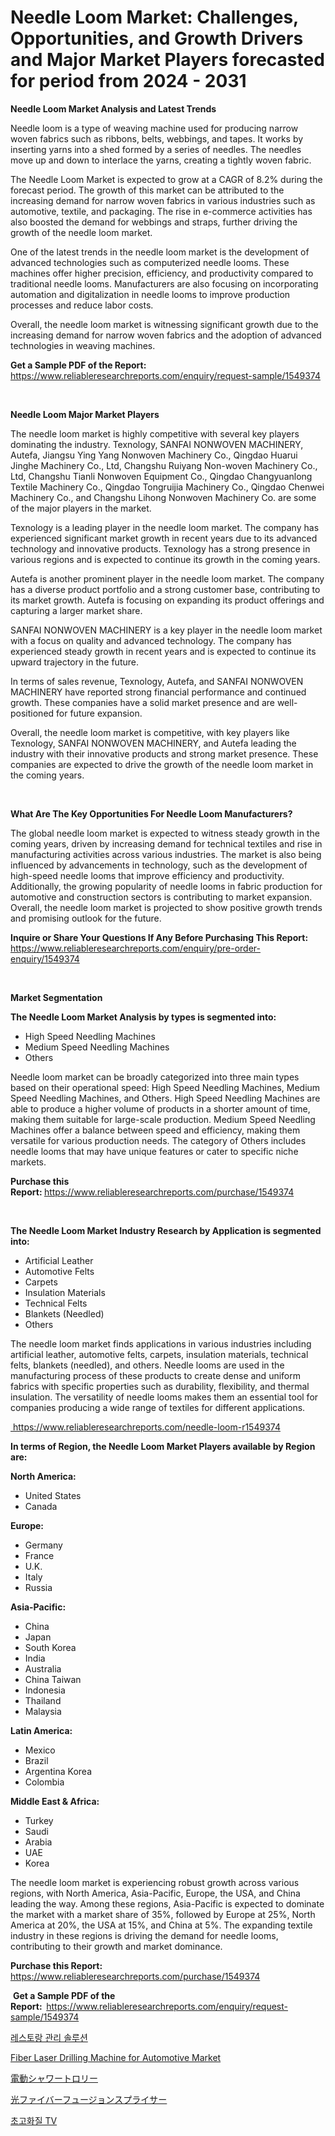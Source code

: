 <p><h1>Needle Loom Market: Challenges, Opportunities, and Growth Drivers and Major Market Players forecasted for period from 2024 - 2031</h1></p><p><strong>Needle Loom Market Analysis and Latest Trends</strong></p>
<p><p>Needle loom is a type of weaving machine used for producing narrow woven fabrics such as ribbons, belts, webbings, and tapes. It works by inserting yarns into a shed formed by a series of needles. The needles move up and down to interlace the yarns, creating a tightly woven fabric.</p><p>The Needle Loom Market is expected to grow at a CAGR of 8.2% during the forecast period. The growth of this market can be attributed to the increasing demand for narrow woven fabrics in various industries such as automotive, textile, and packaging. The rise in e-commerce activities has also boosted the demand for webbings and straps, further driving the growth of the needle loom market.</p><p>One of the latest trends in the needle loom market is the development of advanced technologies such as computerized needle looms. These machines offer higher precision, efficiency, and productivity compared to traditional needle looms. Manufacturers are also focusing on incorporating automation and digitalization in needle looms to improve production processes and reduce labor costs.</p><p>Overall, the needle loom market is witnessing significant growth due to the increasing demand for narrow woven fabrics and the adoption of advanced technologies in weaving machines.</p></p>
<p><strong>Get a Sample PDF of the Report:&nbsp;</strong> <a href="https://www.reliableresearchreports.com/enquiry/request-sample/1549374">https://www.reliableresearchreports.com/enquiry/request-sample/1549374</a></p>
<p>&nbsp;</p>
<p><strong>Needle Loom Major Market Players</strong></p>
<p><p>The needle loom market is highly competitive with several key players dominating the industry. Texnology, SANFAI NONWOVEN MACHINERY, Autefa, Jiangsu Ying Yang Nonwoven Machinery Co., Qingdao Huarui Jinghe Machinery Co., Ltd, Changshu Ruiyang Non-woven Machinery Co., Ltd, Changshu Tianli Nonwoven Equipment Co., Qingdao Changyuanlong Textile Machinery Co., Qingdao Tongruijia Machinery Co., Qingdao Chenwei Machinery Co., and Changshu Lihong Nonwoven Machinery Co. are some of the major players in the market.</p><p>Texnology is a leading player in the needle loom market. The company has experienced significant market growth in recent years due to its advanced technology and innovative products. Texnology has a strong presence in various regions and is expected to continue its growth in the coming years.</p><p>Autefa is another prominent player in the needle loom market. The company has a diverse product portfolio and a strong customer base, contributing to its market growth. Autefa is focusing on expanding its product offerings and capturing a larger market share.</p><p>SANFAI NONWOVEN MACHINERY is a key player in the needle loom market with a focus on quality and advanced technology. The company has experienced steady growth in recent years and is expected to continue its upward trajectory in the future.</p><p>In terms of sales revenue, Texnology, Autefa, and SANFAI NONWOVEN MACHINERY have reported strong financial performance and continued growth. These companies have a solid market presence and are well-positioned for future expansion.</p><p>Overall, the needle loom market is competitive, with key players like Texnology, SANFAI NONWOVEN MACHINERY, and Autefa leading the industry with their innovative products and strong market presence. These companies are expected to drive the growth of the needle loom market in the coming years.</p></p>
<p>&nbsp;</p>
<p><strong>What Are The Key Opportunities For Needle Loom Manufacturers?</strong></p>
<p><p>The global needle loom market is expected to witness steady growth in the coming years, driven by increasing demand for technical textiles and rise in manufacturing activities across various industries. The market is also being influenced by advancements in technology, such as the development of high-speed needle looms that improve efficiency and productivity. Additionally, the growing popularity of needle looms in fabric production for automotive and construction sectors is contributing to market expansion. Overall, the needle loom market is projected to show positive growth trends and promising outlook for the future.</p></p>
<p><strong>Inquire or Share Your Questions If Any Before Purchasing This Report:</strong> <a href="https://www.reliableresearchreports.com/enquiry/pre-order-enquiry/1549374">https://www.reliableresearchreports.com/enquiry/pre-order-enquiry/1549374</a></p>
<p>&nbsp;</p>
<p><strong>Market Segmentation</strong></p>
<p><strong>The Needle Loom Market Analysis by types is segmented into:</strong></p>
<p><ul><li>High Speed Needling Machines</li><li>Medium Speed Needling Machines</li><li>Others</li></ul></p>
<p><p>Needle loom market can be broadly categorized into three main types based on their operational speed: High Speed Needling Machines, Medium Speed Needling Machines, and Others. High Speed Needling Machines are able to produce a higher volume of products in a shorter amount of time, making them suitable for large-scale production. Medium Speed Needling Machines offer a balance between speed and efficiency, making them versatile for various production needs. The category of Others includes needle looms that may have unique features or cater to specific niche markets.</p></p>
<p><strong>Purchase this Report:&nbsp;</strong><a href="https://www.reliableresearchreports.com/purchase/1549374">https://www.reliableresearchreports.com/purchase/1549374</a></p>
<p>&nbsp;</p>
<p><strong>The Needle Loom Market Industry Research by Application is segmented into:</strong></p>
<p><ul><li>Artificial Leather</li><li>Automotive Felts</li><li>Carpets</li><li>Insulation Materials</li><li>Technical Felts</li><li>Blankets (Needled)</li><li>Others</li></ul></p>
<p><p>The needle loom market finds applications in various industries including artificial leather, automotive felts, carpets, insulation materials, technical felts, blankets (needled), and others. Needle looms are used in the manufacturing process of these products to create dense and uniform fabrics with specific properties such as durability, flexibility, and thermal insulation. The versatility of needle looms makes them an essential tool for companies producing a wide range of textiles for different applications.</p></p>
<p><a href="https://www.reliableresearchreports.com/needle-loom-r1549374">&nbsp;https://www.reliableresearchreports.com/needle-loom-r1549374</a></p>
<p><strong>In terms of Region, the Needle Loom Market Players available by Region are:</strong></p>
<p>
    <p> <strong> North America: </strong>
        <ul>
            <li>United States</li>
            <li>Canada</li>
        </ul>
        </p> 
    <p> <strong> Europe: </strong>
        <ul>
            <li>Germany</li>
            <li>France</li>
            <li>U.K.</li>
            <li>Italy</li>
            <li>Russia</li>
        </ul>
        </p> 
    <p> <strong> Asia-Pacific: </strong>
        <ul>
            <li>China</li>
            <li>Japan</li>
            <li>South Korea</li>
            <li>India</li>
            <li>Australia</li>
            <li>China Taiwan</li>
            <li>Indonesia</li>
            <li>Thailand</li>
            <li>Malaysia</li>
        </ul>
        </p> 
    <p> <strong> Latin America: </strong>
        <ul>
            <li>Mexico</li>
            <li>Brazil</li>
            <li>Argentina Korea</li>
            <li>Colombia</li>
        </ul>
        </p> 
    <p> <strong> Middle East & Africa: </strong>
        <ul>
            <li>Turkey</li>
            <li>Saudi</li>
            <li>Arabia</li>
            <li>UAE</li>
            <li>Korea</li>
        </ul>
    </p>
    </p>
<p><p>The needle loom market is experiencing robust growth across various regions, with North America, Asia-Pacific, Europe, the USA, and China leading the way. Among these regions, Asia-Pacific is expected to dominate the market with a market share of 35%, followed by Europe at 25%, North America at 20%, the USA at 15%, and China at 5%. The expanding textile industry in these regions is driving the demand for needle looms, contributing to their growth and market dominance.</p></p>
<p><strong>Purchase this Report: </strong><a href="https://www.reliableresearchreports.com/purchase/1549374">https://www.reliableresearchreports.com/purchase/1549374</a></p>
<p>&nbsp;<strong>Get a Sample PDF of the Report:&nbsp;&nbsp;</strong><a href="https://www.reliableresearchreports.com/enquiry/request-sample/1549374">https://www.reliableresearchreports.com/enquiry/request-sample/1549374</a></p>
<p><strong></strong></p>
<p><p><a href="https://medium.com/@rickymetzdvm/%EC%8B%9D%EB%8B%B9-%EA%B2%BD%EC%98%81-%EC%86%94%EB%A3%A8%EC%85%98-%EC%8B%9C%EC%9E%A5-%EB%8F%99%ED%96%A5-%EB%B0%8F-%EC%8B%9C%EC%9E%A5-%EB%B6%84%EC%84%9D%EC%9D%80-2024-2031%EB%85%84%EA%B9%8C%EC%A7%80-%EC%98%88%EC%B8%A1%EB%90%A9%EB%8B%88%EB%8B%A4-da71bcdfb648">레스토랑 관리 솔루션</a></p><p><a href="https://medium.com/@andrea.turneryu768970/fiber-laser-drilling-machine-for-automotive-market-analysis-its-cagr-market-segmentation-and-3971c1d7b5f1">Fiber Laser Drilling Machine for Automotive Market</a></p><p><a href="https://medium.com/@hugofirst21/%E9%9B%BB%E5%8B%95%E3%82%B7%E3%83%A3%E3%83%AF%E3%83%BC%E3%82%AB%E3%83%BC%E3%83%88%E5%B8%82%E5%A0%B4-2031%E5%B9%B4%E3%81%BE%E3%81%A7%E3%81%AE%E3%83%88%E3%83%AC%E3%83%B3%E3%83%89-%E4%BA%88%E6%B8%AC-%E7%AB%B6%E4%BA%89%E5%88%86%E6%9E%90-b166fb3f2c45">電動シャワートロリー</a></p><p><a href="https://medium.com/@kelscdowell78456/%E5%85%89%E3%83%95%E3%82%A1%E3%82%A4%E3%83%90%E3%83%BC%E3%83%95%E3%83%A5%E3%83%BC%E3%82%B8%E3%83%A7%E3%83%B3%E3%82%B9%E3%83%97%E3%83%A9%E3%82%A4%E3%82%B5%E3%83%BC%E5%B8%82%E5%A0%B4%E3%81%AE%E5%B1%95%E6%9C%9B-%E7%94%A3%E6%A5%AD%E6%A6%82%E8%A6%81%E3%81%A8%E4%BA%88%E6%B8%AC-2024%E5%B9%B4%E3%81%8B%E3%82%892031%E5%B9%B4-8f5243abfbcc">光ファイバーフュージョンスプライサー</a></p><p><a href="https://medium.com/@jonatanjast1928/%EC%B4%88%EA%B3%A0%ED%99%94%EC%A7%88-tv-%EC%8B%9C%EC%9E%A5-%EC%A1%B0%EC%82%AC-%EB%B3%B4%EA%B3%A0%EC%84%9C-2024%EB%85%84%EB%B6%80%ED%84%B0-2031%EB%85%84%EA%B9%8C%EC%A7%80%EC%9D%98-%EC%97%AD%EC%82%AC%EC%99%80-%EC%98%88%EC%B8%A1-c61eb5350668">초고화질 TV</a></p></p>